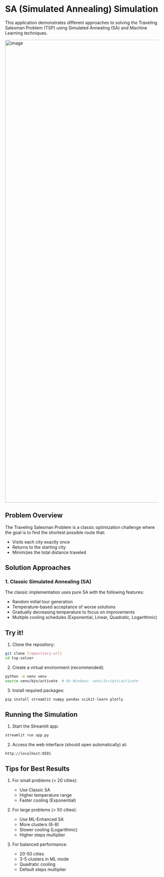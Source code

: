 # SA (Simulated Annealing) Simulation

This application demonstrates different approaches to solving the Traveling Salesman Problem (TSP) using Simulated Annealing (SA) and Machine Learning techniques.

<img width="1512" alt="image" src="https://github.com/user-attachments/assets/839e2c31-0be2-421a-9cd1-9183d7f3481f" />

## Problem Overview

The Traveling Salesman Problem is a classic optimization challenge where the goal is to find the shortest possible route that:
- Visits each city exactly once
- Returns to the starting city
- Minimizes the total distance traveled

## Solution Approaches

### 1. Classic Simulated Annealing (SA)
The classic implementation uses pure SA with the following features:
- Random initial tour generation
- Temperature-based acceptance of worse solutions
- Gradually decreasing temperature to focus on improvements
- Multiple cooling schedules (Exponential, Linear, Quadratic, Logarithmic)

## Try it!

1. Clone the repository:
```bash
git clone [repository-url]
cd tsp-solver
```

2. Create a virtual environment (recommended):
```bash
python -m venv venv
source venv/bin/activate  # On Windows: venv\Scripts\activate
```

3. Install required packages:
```bash
pip install streamlit numpy pandas scikit-learn plotly
```

## Running the Simulation

1. Start the Streamlit app:
```bash
streamlit run app.py
```

2. Access the web interface (should open automatically) at:
```
http://localhost:8501
```

## Tips for Best Results

1. For small problems (< 20 cities):
   - Use Classic SA
   - Higher temperature range
   - Faster cooling (Exponential)

2. For large problems (> 50 cities):
   - Use ML-Enhanced SA
   - More clusters (6-8)
   - Slower cooling (Logarithmic)
   - Higher steps multiplier

3. For balanced performance:
   - 20-50 cities
   - 3-5 clusters in ML mode
   - Quadratic cooling
   - Default steps multiplier
